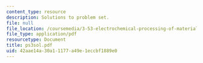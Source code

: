 ```yaml
---
content_type: resource
description: Solutions to problem set.
file: null
file_location: /coursemedia/3-53-electrochemical-processing-of-materials-spring-2001/42aae14a30a11177a49e1eccbf1889e0_ps3sol.pdf
file_type: application/pdf
resourcetype: Document
title: ps3sol.pdf
uid: 42aae14a-30a1-1177-a49e-1eccbf1889e0
---
```

